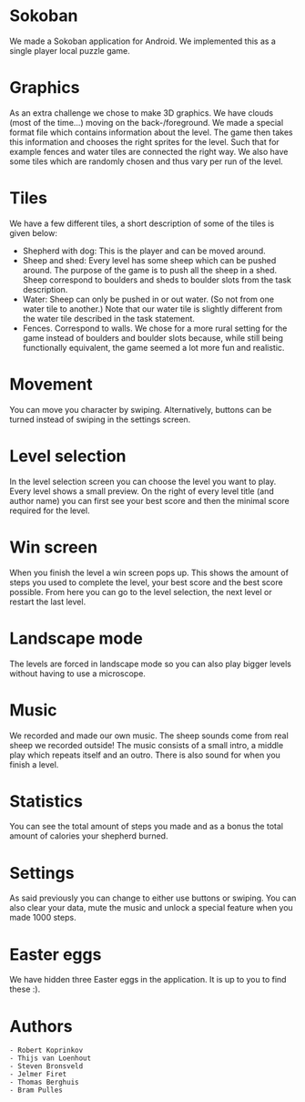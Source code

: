 # Sokoban
We made a Sokoban application for Android. We implemented this as a single player local puzzle game.

# Graphics
As an extra challenge we chose to make 3D graphics. We have clouds (most of the time...) moving on the back-/foreground. We made a special format file which contains information about the level. The game then takes this information and chooses the right sprites for the level. Such that for example fences and water tiles are connected the right way. We also have some tiles which are randomly chosen and thus vary per run of the level.

# Tiles 
We have a few different tiles, a short description of some of the tiles is given below:

- Shepherd with dog: This is the player and can be moved around.
- Sheep and shed: Every level has some sheep which can be pushed around. The purpose of the game is to push all the sheep in a shed. Sheep correspond to boulders and sheds to boulder slots from the task description.
- Water: Sheep can only be pushed in or out water. (So not from one water tile to another.) Note that our water tile is slightly different from the water tile described in the task statement.
- Fences. Correspond to walls.
We chose for a more rural setting for the game instead of boulders and boulder slots because, while still being functionally equivalent, the game seemed a lot more fun and realistic.

# Movement
You can move you character by swiping. Alternatively, buttons can be turned instead of swiping in the settings screen.

# Level selection
In the level selection screen you can choose the level you want to play. Every level shows a small preview. On the right of every level title (and author name) you can first see your best score and then the minimal score required for the level.

# Win screen
When you finish the level a win screen pops up. This shows the amount of steps you used to complete the level, your best score and the best score possible. From here you can go to the level selection, the next level or restart the last level.

# Landscape mode
The levels are forced in landscape mode so you can also play bigger levels without having to use a microscope.

# Music
We recorded and made our own music. The sheep sounds come from real sheep we recorded outside! The music consists of a small intro, a middle play which repeats itself and an outro. There is also sound for when you finish a level.

# Statistics
You can see the total amount of steps you made and as a bonus the total amount of calories your shepherd burned.

# Settings
As said previously you can change to either use buttons or swiping. You can also clear your data, mute the music and unlock a special feature when you made 1000 steps.

# Easter eggs
We have hidden three Easter eggs in the application. It is up to you to find these :).

# Authors
	- Robert Koprinkov
	- Thijs van Loenhout
	- Steven Bronsveld
	- Jelmer Firet
	- Thomas Berghuis
	- Bram Pulles
